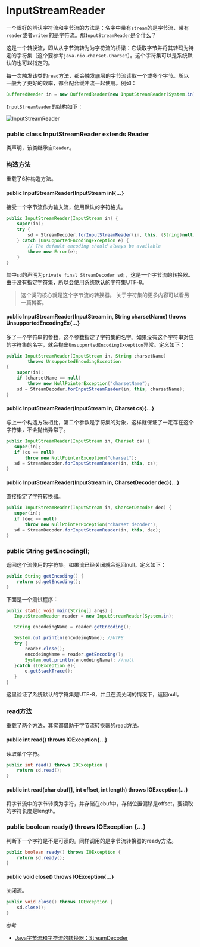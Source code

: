 # InputStreamReader
一个很好的辨认字符流和字节流的方法是：名字中带有`stream`的是字节流，带有`reader`或者`writer`的是字符流。那`InputStreamReader`是个什么？

这是一个转换流，即从从字节流转为为字符流的桥梁：它读取字节并将其转码为特定的字符集（这个要参考`java.nio.charset.Charset`）。这个字符集可以是系统默认的也可以指定的。

每一次触发该类的`read`方法，都会触发底层的字节流读取一个或多个字节。所以一般为了更好的效率，都会配合缓冲流一起使用。例如：

```java
BufferedReader in = new BufferedReader(new InputStreamReader(System.in));
```
`InputStreamReader`的结构如下：

![InputStreamReader](http://ovn0i3kdg.bkt.clouddn.com/InputStreamReader.png)


### public class InputStreamReader extends Reader
类声明，该类继承自`Reader`。

### 构造方法
重载了6种构造方法。

#### public InputStreamReader(InputStream in){...}
接受一个字节流作为输入流，使用默认的字符格式。
```java
public InputStreamReader(InputStream in) {
    super(in);
    try {
        sd = StreamDecoder.forInputStreamReader(in, this, (String)null); // ## check lock object
    } catch (UnsupportedEncodingException e) {
        // The default encoding should always be available
        throw new Error(e);
    }
}
```
其中`sd`的声明为`private final StreamDecoder sd;`，这是一个字节流的转换器。由于没有指定字符集，所以会使用系统默认的字符集UTF-8。

> 这个类的核心就是这个字节流的转换器。
> 关于字符集的更多内容可以看另一篇博客。


####  public InputStreamReader(InputStream in, String charsetName) throws UnsupportedEncodingEx{...}
多了一个字符串的参数，这个参数指定了字符集的名字。如果没有这个字符串对应的字符集的名字，就会抛出`UnsupportedEncodingException`异常。定义如下：
```java
public InputStreamReader(InputStream in, String charsetName)
        throws UnsupportedEncodingException
{
    super(in);
    if (charsetName == null)
        throw new NullPointerException("charsetName");
    sd = StreamDecoder.forInputStreamReader(in, this, charsetName);
}
```

####  public InputStreamReader(InputStream in, Charset cs){...}
与上一个构造方法相比，第二个参数是字符集的对象，这样就保证了一定存在这个字符集，不会抛出异常了。
```java
public InputStreamReader(InputStream in, Charset cs) {
   super(in);
   if (cs == null)
       throw new NullPointerException("charset");
   sd = StreamDecoder.forInputStreamReader(in, this, cs);
}
```

#### public InputStreamReader(InputStream in, CharsetDecoder dec){...}
直接指定了字符转换器。
```java
public InputStreamReader(InputStream in, CharsetDecoder dec) {
   super(in);
   if (dec == null)
       throw new NullPointerException("charset decoder");
   sd = StreamDecoder.forInputStreamReader(in, this, dec);
}
```

### public String getEncoding();
返回这个流使用的字符集。如果流已经关闭就会返回null。定义如下：
```java
public String getEncoding() {
    return sd.getEncoding();
}
```
下面是一个测试程序：
```java
public static void main(String[] args) {
   InputStreamReader reader = new InputStreamReader(System.in);

   String encodeingName = reader.getEncoding();

   System.out.println(encodeingName); //UTF8
   try {
       reader.close();
       encodeingName = reader.getEncoding();
       System.out.println(encodeingName); //null
   }catch (IOException e){
       e.getStackTrace();
   }
}
```
这里验证了系统默认的字符集是UTF-8，并且在流关闭的情况下，返回null。

### read方法
重载了两个方法，其实都借助于字节流转换器的read方法。
#### public int read() throws IOException{...}
读取单个字符。
```java
public int read() throws IOException {
    return sd.read();
}
```
#### public int read(char cbuf[], int offset, int length) throws IOException{...}
将字节流中的字节转换为字符，并存储在cbuf中，存储位置偏移是offset，要读取的字符长度是length。


### public boolean ready() throws IOException {...}
判断下一个字符是不是可读的。同样调用的是字节流转换器的ready方法。
```java
public boolean ready() throws IOException {
    return sd.ready();
}
```

#### public void close() throws IOException{...}
关闭流。
```java
public void close() throws IOException {
    sd.close();
}
```



参考
* [ Java字节流和字符流的转换器：StreamDecoder](http://blog.csdn.net/zhangzeyuaaa/article/details/17354751)

